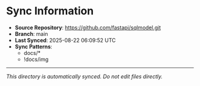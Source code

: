 # Sync Information

- **Source Repository**: https://github.com/fastapi/sqlmodel.git
- **Branch**: main
- **Last Synced**: 2025-08-22 06:09:52 UTC
- **Sync Patterns**:
  - docs/*
  - !docs/img

---
*This directory is automatically synced. Do not edit files directly.*
